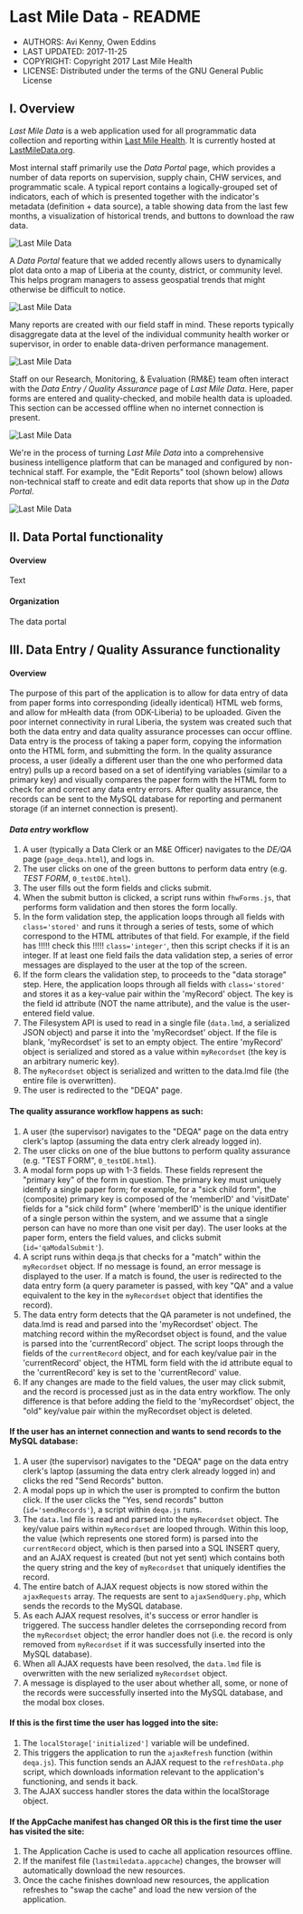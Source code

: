 Last Mile Data - README
=======================

* AUTHORS:        Avi Kenny, Owen Eddins
* LAST UPDATED:   2017-11-25
* COPYRIGHT:      Copyright 2017 Last Mile Health
* LICENSE:        Distributed under the terms of the GNU General Public License


I. Overview
-----------

*Last Mile Data* is a web application used for all programmatic data collection and reporting within [Last Mile Health](www.lastmilehealth.org). It is currently hosted at [LastMileData.org](https://www.lastmiledata.org).

Most internal staff primarily use the *Data Portal* page, which provides a number of data reports on supervision, supply chain, CHW services, and programmatic scale. A typical report contains a logically-grouped set of indicators, each of which is presented together with the indicator's metadata (definition + data source), a table showing data from the last few months, a visualization of historical trends, and buttons to download the raw data.

![Last Mile Data](https://www.lastmiledata.org/LastMileData/build/images/LMD_screenshot_1.jpg)

A *Data Portal* feature that we added recently allows users to dynamically plot data onto a map of Liberia at the county, district, or community level. This helps program managers to assess geospatial trends that might otherwise be difficult to notice.

![Last Mile Data](https://www.lastmiledata.org/LastMileData/build/images/LMD_screenshot_2.jpg)

Many reports are created with our field staff in mind. These reports typically disaggregate data at the level of the individual community health worker or supervisor, in order to enable data-driven performance management.

![Last Mile Data](https://www.lastmiledata.org/LastMileData/build/images/LMD_screenshot_3.jpg)

Staff on our Research, Monitoring, & Evaluation (RM&E) team often interact with the *Data Entry / Quality Assurance* page of *Last Mile Data*. Here, paper forms are entered and quality-checked, and mobile health data is uploaded. This section can be accessed offline when no internet connection is present.

![Last Mile Data](https://www.lastmiledata.org/LastMileData/build/images/LMD_screenshot_4.jpg)

We're in the process of turning *Last Mile Data* into a comprehensive business intelligence platform that can be managed and configured by non-technical staff. For example, the "Edit Reports" tool (shown below) allows non-technical staff to create and edit data reports that show up in the *Data Portal*.

![Last Mile Data](https://www.lastmiledata.org/LastMileData/build/images/LMD_screenshot_5.jpg)


II. Data Portal functionality
-----------------------------

#### Overview
Text

#### Organization
The data portal 


III. Data Entry / Quality Assurance functionality
-------------------------------------------------

#### Overview

The purpose of this part of the application is to allow for data entry of data from paper forms into corresponding (ideally identical) HTML web forms, and allow for mHealth data (from ODK-Liberia) to be uploaded. Given the poor internet connectivity in rural Liberia, the system was created such that both the data entry and data quality assurance processes can occur offline. Data entry is the process of taking a paper form, copying the information onto the HTML form, and submitting the form. In the quality assurance process, a user (ideally a different user than the one who performed data entry) pulls up a record based on a set of identifying variables (similar to a primary key) and visually compares the paper form with the HTML form to check for and correct any data entry errors. After quality assurance, the records can be sent to the MySQL database for reporting and permanent storage (if an internet connection is present).

#### *Data entry* workflow

1. A user (typically a Data Clerk or an M&E Officer) navigates to the *DE/QA* page (`page_deqa.html`), and logs in.
2. The user clicks on one of the green buttons to perform data entry (e.g. *TEST FORM*, `0_testDE.html`).
3. The user fills out the form fields and clicks submit.
4. When the submit button is clicked, a script runs within `fhwForms.js`, that performs form validation and then stores the form locally.
5. In the form validation step, the application loops through all fields with `class='stored'` and runs it through a series of tests, some of which correspond to the HTML attributes of that field. For example, if the field has !!!!! check this !!!!! `class='integer'`, then this script checks if it is an integer. If at least one field fails the data validation step, a series of error messages are displayed to the user at the top of the screen.
6. If the form clears the validation step, to proceeds to the "data storage" step. Here, the application loops through all fields with `class='stored'` and stores it as a key-value pair within the 'myRecord' object. The key is the field id attribute (NOT the name attribute), and the value is the user-entered field value.
7. The Filesystem API is used to read in a single file (`data.lmd`, a serialized JSON object) and parse it into the 'myRecordset' object. If the file is blank, 'myRecordset' is set to an empty object. The entire 'myRecord' object is serialized and stored as a value within `myRecordset` (the key is an arbitrary numeric key).
8. The `myRecordset` object is serialized and written to the data.lmd file (the entire file is overwritten).
9. The user is redirected to the "DEQA" page.


#### The quality assurance workflow happens as such:

1. A user (the supervisor) navigates to the "DEQA" page on the data entry clerk's laptop (assuming the data entry clerk already logged in).
2. The user clicks on one of the blue buttons to perform quality assurance (e.g. "TEST FORM", `0_testDE.html`).
3. A modal form pops up with 1-3 fields. These fields represent the "primary key" of the form in question. The primary key must uniquely identify a single paper form; for example, for a "sick child form", the (composite) primary key is composed of the 'memberID' and 'visitDate' fields for a "sick child form" (where 'memberID' is the unique identifier of a single person within the system, and we assume that a single person can have no more than one visit per day). The user looks at the paper form, enters the field values, and clicks submit (`id='qaModalSubmit'`).
4. A script runs within deqa.js that checks for a "match" within the `myRecordset` object. If no message is found, an error message is displayed to the user. If a match is found, the user is redirected to the data entry form (a query parameter is passed, with key "QA" and a value equivalent to the key in the `myRecordset` object that identifies the record).
5. The data entry form detects that the QA parameter is not undefined, the data.lmd is read and parsed into the 'myRecordset' object. The matching record within the myRecordset object is found, and the value is parsed into the 'currentRecord' object. The script loops through the fields of the `currentRecord` object, and for each key/value pair in the 'currentRecord' object, the HTML form field with the id attribute equal to the 'currentRecord' key is set to the 'currentRecord' value.
6. If any changes are made to the field values, the user may click submit, and the record is processed just as in the data entry workflow. The only difference is that before adding the field to the 'myRecordset' object, the "old" key/value pair within the myRecordset object is deleted.


#### If the user has an internet connection and wants to send records to the MySQL database:

1. A user (the supervisor) navigates to the "DEQA" page on the data entry clerk's laptop (assuming the data entry clerk already logged in) and clicks the red "Send Records" button.
2. A modal pops up in which the user is prompted to confirm the button click. If the user clicks the "Yes, send records" button (`id='sendRecords'`), a script within `deqa.js` runs.
3. The `data.lmd` file is read and parsed into the `myRecordset` object. The key/value pairs within `myRecordset` are looped through. Within this loop, the value (which represents one stored form) is parsed into the `currentRecord` object, which is then parsed into a SQL INSERT query, and an AJAX request is created (but not yet sent) which contains both the query string and the key of `myRecordset` that uniquely identifies the record.
4. The entire batch of AJAX request objects is now stored within the `ajaxRequests` array. The requests are sent to `ajaxSendQuery.php`, which sends the records to the MySQL database.
5. As each AJAX request resolves, it's success or error handler is triggered. The success handler deletes the corrseponding record from the `myRecordset` object; the error handler does not (i.e. the record is only removed from `myRecordset` if it was successfully inserted into the MySQL database).
6. When all AJAX requests have been resolved, the `data.lmd` file is overwritten with the new serialized `myRecordset` object.
7. A message is displayed to the user about whether all, some, or none of the records were successfully inserted into the MySQL database, and the modal box closes.


#### If this is the first time the user has logged into the site:

1. The `localStorage['initialized']` variable will be undefined.
2. This triggers the application to run the `ajaxRefresh` function (within `deqa.js`). This function sends an AJAX request to the `refreshData.php` script, which downloads information relevant to the application's functioning, and sends it back.
3. The AJAX success handler stores the data within the localStorage object.


#### If the AppCache manifest has changed OR this is the first time the user has visited the site:

1. The Application Cache is used to cache all application resources offline.
2. If the manifest file (`lastmiledata.appcache`) changes, the browser will automatically download the new resources.
3. Once the cache finishes download new resources, the application refreshes to "swap the cache" and load the new version of the application.
